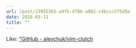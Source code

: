 ```yaml
---
url: /post/23955365-a4fb-4786-a982-c4bccc575d9a
date: 2018-03-11
title: ""
---
```





Like: ["GitHub - alevchuk/vim-clutch](https://github.com/alevchuk/vim-clutch
)
